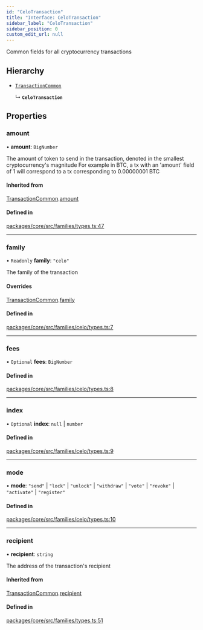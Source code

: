 ```yaml
---
id: "CeloTransaction"
title: "Interface: CeloTransaction"
sidebar_label: "CeloTransaction"
sidebar_position: 0
custom_edit_url: null
---
```


Common fields for all cryptocurrency transactions

## Hierarchy

- [`TransactionCommon`](TransactionCommon.md)

  ↳ **`CeloTransaction`**

## Properties

### amount

• **amount**: `BigNumber`

The amount of token to send in the transaction, denoted in the smallest cryptocurrency's magnitude
For example in BTC, a tx with an 'amount' field of 1 will correspond to a tx corresponding to 0.00000001 BTC

#### Inherited from

[TransactionCommon](TransactionCommon.md).[amount](TransactionCommon.md#amount)

#### Defined in

[packages/core/src/families/types.ts:47](https://github.com/LedgerHQ/wallet-api/blob/main/packages/core/src/families/types.ts#L47)

___

### family

• `Readonly` **family**: ``"celo"``

The family of the transaction

#### Overrides

[TransactionCommon](TransactionCommon.md).[family](TransactionCommon.md#family)

#### Defined in

[packages/core/src/families/celo/types.ts:7](https://github.com/LedgerHQ/wallet-api/blob/main/packages/core/src/families/celo/types.ts#L7)

___

### fees

• `Optional` **fees**: `BigNumber`

#### Defined in

[packages/core/src/families/celo/types.ts:8](https://github.com/LedgerHQ/wallet-api/blob/main/packages/core/src/families/celo/types.ts#L8)

___

### index

• `Optional` **index**: ``null`` \| `number`

#### Defined in

[packages/core/src/families/celo/types.ts:9](https://github.com/LedgerHQ/wallet-api/blob/main/packages/core/src/families/celo/types.ts#L9)

___

### mode

• **mode**: ``"send"`` \| ``"lock"`` \| ``"unlock"`` \| ``"withdraw"`` \| ``"vote"`` \| ``"revoke"`` \| ``"activate"`` \| ``"register"``

#### Defined in

[packages/core/src/families/celo/types.ts:10](https://github.com/LedgerHQ/wallet-api/blob/main/packages/core/src/families/celo/types.ts#L10)

___

### recipient

• **recipient**: `string`

The address of the transaction's recipient

#### Inherited from

[TransactionCommon](TransactionCommon.md).[recipient](TransactionCommon.md#recipient)

#### Defined in

[packages/core/src/families/types.ts:51](https://github.com/LedgerHQ/wallet-api/blob/main/packages/core/src/families/types.ts#L51)
